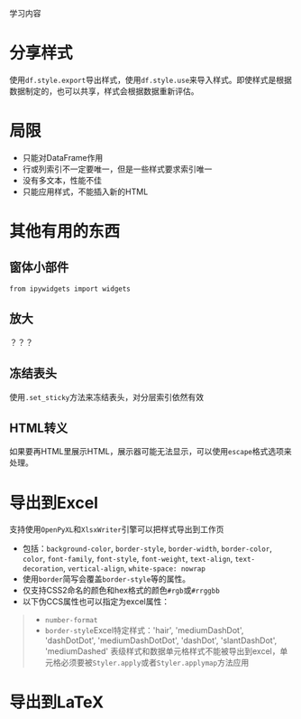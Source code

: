 学习内容
# 分享样式
使用`df.style.export`导出样式，使用`df.style.use`来导入样式。即使样式是根据数据制定的，也可以共享，样式会根据数据重新评估。

# 局限
* 只能对DataFrame作用
* 行或列索引不一定要唯一，但是一些样式要求索引唯一
* 没有多文本，性能不佳
* 只能应用样式，不能插入新的HTML

# 其他有用的东西
## 窗体小部件
`from ipywidgets import widgets`
## 放大
？？？
## 冻结表头
使用`.set_sticky`方法来冻结表头，对分层索引依然有效
## HTML转义
如果要再HTML里展示HTML，展示器可能无法显示，可以使用`escape`格式选项来处理。

# 导出到Excel
支持使用`OpenPyXL`和`XlsxWriter`引擎可以把样式导出到工作页
* 包括：`background-color`, `border-style`, `border-width`, `border-color`, `color`, `font-family`, `font-style`, `font-weight`, `text-align`, `text-decoration`, `vertical-align`, `white-space: nowrap`
* 使用`border`简写会覆盖`border-style`等的属性。
* 仅支持CSS2命名的颜色和hex格式的颜色`#rgb`或`#rrggbb`
* 以下伪CCS属性也可以指定为excel属性：
> * `number-format`
> * `border-style`Excel特定样式：'hair', 'mediumDashDot', 'dashDotDot', 'mediumDashDotDot', 'dashDot', 'slantDashDot', 'mediumDashed'
表级样式和数据单元格样式不能被导出到excel，单元格必须要被`Styler.apply`或者`Styler.applymap`方法应用
# 导出到LaTeX
